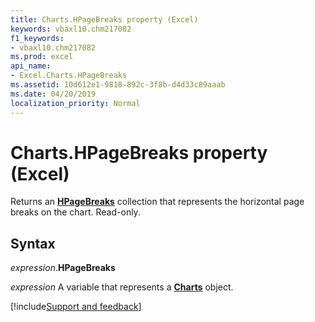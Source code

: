 ```yaml
---
title: Charts.HPageBreaks property (Excel)
keywords: vbaxl10.chm217082
f1_keywords:
- vbaxl10.chm217082
ms.prod: excel
api_name:
- Excel.Charts.HPageBreaks
ms.assetid: 10d612e1-9818-892c-3f8b-d4d33c89aaab
ms.date: 04/20/2019
localization_priority: Normal
---
```



# Charts.HPageBreaks property (Excel)

Returns an **[HPageBreaks](Excel.HPageBreaks.md)** collection that represents the horizontal page breaks on the chart. Read-only.


## Syntax

_expression_.**HPageBreaks**

_expression_ A variable that represents a **[Charts](Excel.Charts.md)** object.




[!include[Support and feedback](~/includes/feedback-boilerplate.md)]